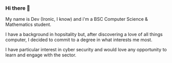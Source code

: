 ### Hi there 👋

My name is Dev (Ironic, I know) and i'm a BSC Computer Science & Mathematics student. 

I have a background in hopsitality but, after discovering a love of all things computer, I decided to commit to a degree in what interests me most. 

I have particular interest in cyber security and would love any opportunity to learn and engage with the sector. 

